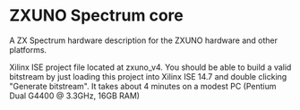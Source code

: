 # ZXUNO Spectrum core
A ZX Spectrum hardware description for the ZXUNO hardware and other platforms.

Xilinx ISE project file located at zxuno_v4. You should be able to build a valid bitstream by just loading this project into Xilinx ISE 14.7 and double clicking "Generate bitstream". It takes about 4 minutes on a modest PC (Pentium Dual G4400 @ 3.3GHz, 16GB RAM)
